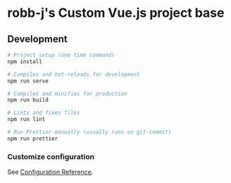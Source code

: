 # robb-j's Custom Vue.js project base

## Development

```bash
# Project setup (one time command)
npm install

# Compiles and hot-reloads for development
npm run serve

# Compiles and minifies for production
npm run build

# Lints and fixes files
npm run lint

# Run Prettier manually (usually runs on git-commit)
npm run prettier
```

### Customize configuration

See [Configuration Reference](https://cli.vuejs.org/config/).
